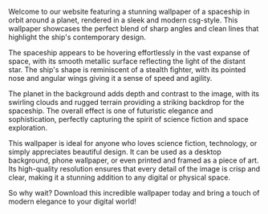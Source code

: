<!--
Write me content for website with wallpaper "A csg-style rendering of a spaceship in orbit around a planet, with sharp angles and clean lines that highlight its modern and sleek design."
-->

<!--font:Montserrat-->

Welcome to our website featuring a stunning wallpaper of a spaceship in orbit around a planet, rendered in a sleek and modern csg-style. This wallpaper showcases the perfect blend of sharp angles and clean lines that highlight the ship's contemporary design.

The spaceship appears to be hovering effortlessly in the vast expanse of space, with its smooth metallic surface reflecting the light of the distant star. The ship's shape is reminiscent of a stealth fighter, with its pointed nose and angular wings giving it a sense of speed and agility.

The planet in the background adds depth and contrast to the image, with its swirling clouds and rugged terrain providing a striking backdrop for the spaceship. The overall effect is one of futuristic elegance and sophistication, perfectly capturing the spirit of science fiction and space exploration.

This wallpaper is ideal for anyone who loves science fiction, technology, or simply appreciates beautiful design. It can be used as a desktop background, phone wallpaper, or even printed and framed as a piece of art. Its high-quality resolution ensures that every detail of the image is crisp and clear, making it a stunning addition to any digital or physical space.

So why wait? Download this incredible wallpaper today and bring a touch of modern elegance to your digital world!

